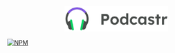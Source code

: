 <p align="center">
  <img src="https://github.com/4L1C3-R4BB1T/nlw5-podcastr/blob/main/_assets/logo.svg" width="240px" />
</p>

[![NPM](https://img.shields.io/npm/l/react)](https://github.com/4L1C3-R4BB1T/nlw5-podcastr/blob/main/LICENSE) 

